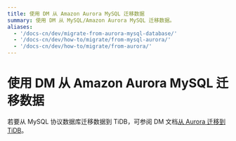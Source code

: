 ```yaml
---
title: 使用 DM 从 Amazon Aurora MySQL 迁移数据
summary: 使用 DM 从 MySQL/Amazon Aurora MySQL 迁移数据。
aliases:
  - '/docs-cn/dev/migrate-from-aurora-mysql-database/'
  - '/docs-cn/dev/how-to/migrate/from-mysql-aurora/'
  - '/docs-cn/dev/how-to/migrate/from-aurora/'
---
```


# 使用 DM 从 Amazon Aurora MySQL 迁移数据

若要从 MySQL 协议数据库迁移数据到 TiDB，可参阅 DM 文档[从 Aurora 迁移到 TiDB](https://docs.pingcap.com/zh/tidb-data-migration/v2.0/migrate-from-mysql-aurora)。
